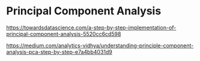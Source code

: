# Principal Component Analysis

https://towardsdatascience.com/a-step-by-step-implementation-of-principal-component-analysis-5520cc6cd598

https://medium.com/analytics-vidhya/understanding-principle-component-analysis-pca-step-by-step-e7a4bb4031d9